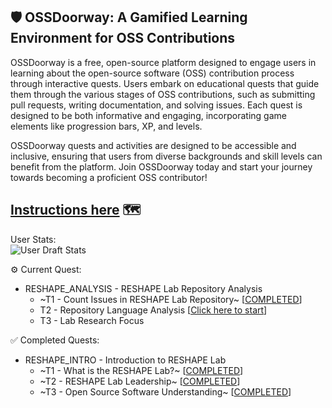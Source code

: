 ## 🛡️ OSSDoorway: A Gamified Learning Environment for OSS Contributions

OSSDoorway is a free, open-source platform designed to engage users in learning about the open-source software (OSS) contribution process through interactive quests. Users embark on educational quests that guide them through the various stages of OSS contributions, such as submitting pull requests, writing documentation, and solving issues. Each quest is designed to be both informative and engaging, incorporating game elements like progression bars, XP, and levels.

OSSDoorway quests and activities are designed to be accessible and inclusive, ensuring that users from diverse backgrounds and skill levels can benefit from the platform. Join OSSDoorway today and start your journey towards becoming a proficient OSS contributor!

**[Instructions here](https://github.com/caiton1/OSS-Doorway/blob/main/instructions.md)** 🗺️
---

User Stats:<br>
  ![User Draft Stats](/undefined?)

⚙️ Current Quest: 
  - RESHAPE_ANALYSIS - RESHAPE Lab Repository Analysis
    -  ~T1 - Count Issues in RESHAPE Lab Repository~ [[COMPLETED](https://github.com/OSS-Doorway-Dev/MisanATnau-reshape1-oss-doorway/issues/4)]
    - T2 - Repository Language Analysis [[Click here to start](https://github.com/OSS-Doorway-Dev/MisanATnau-reshape1-oss-doorway/issues/5)]
    - T3 - Lab Research Focus

✅ Completed Quests: 
  - RESHAPE_INTRO - Introduction to RESHAPE Lab
    - ~T1 - What is the RESHAPE Lab?~ [[COMPLETED](https://github.com/OSS-Doorway-Dev/MisanATnau-reshape1-oss-doorway/issues/1)]
    - ~T2 - RESHAPE Lab Leadership~ [[COMPLETED](https://github.com/OSS-Doorway-Dev/MisanATnau-reshape1-oss-doorway/issues/2)]
    - ~T3 - Open Source Software Understanding~ [[COMPLETED](https://github.com/OSS-Doorway-Dev/MisanATnau-reshape1-oss-doorway/issues/3)]
